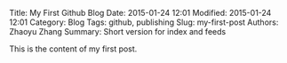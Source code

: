 Title: My First Github Blog
Date: 2015-01-24 12:01
Modified: 2015-01-24 12:01
Category: Blog
Tags: github, publishing
Slug: my-first-post
Authors: Zhaoyu Zhang
Summary: Short version for index and feeds

This is the content of my first post.
